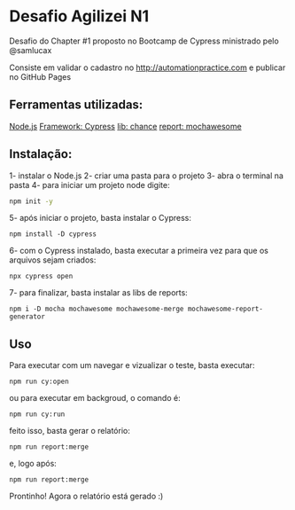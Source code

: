 
# Desafio Agilizei N1

Desafio do Chapter #1 proposto no Bootcamp de Cypress ministrado pelo @samlucax

Consiste em validar o cadastro no http://automationpractice.com e publicar no GitHub Pages

## Ferramentas utilizadas:
[Node.js](https://nodejs.org/)
[Framework: Cypress](https://www.cypress.io/)
[lib: chance](https://chancejs.com)
[report: mochawesome](https://github.com/adamgruber/mochawesome)


## Instalação:

1- instalar o Node.js
2- criar uma pasta para o projeto
3- abra o terminal na pasta
4- para iniciar um projeto node digite:
```bash
npm init -y
```
5- após iniciar o projeto, basta instalar o Cypress:
````
npm install -D cypress
````
6- com o Cypress instalado, basta executar a primeira vez para que os arquivos sejam criados:
````
npx cypress open
````
7- para finalizar, basta instalar as libs de reports:
````
npm i -D mocha mochawesome mochawesome-merge mochawesome-report-generator
````


## Uso
Para executar com um navegar e vizualizar o teste, basta executar:

````
npm run cy:open
````

ou para executar em backgroud, o comando é:
````
npm run cy:run
````
feito isso, basta gerar o relatório:
````
npm run report:merge
````
e, logo após:
````
npm run report:merge
````
Prontinho! Agora o relatório está gerado :) 